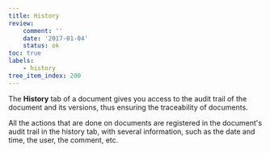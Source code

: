 ```yaml
---
title: History
review:
    comment: ''
    date: '2017-01-04'
    status: ok
toc: true
labels:
    - history
tree_item_index: 200
---
```

The **History** tab of a document gives you access to the audit trail of the document and its versions, thus ensuring the traceability of documents.

All the actions that are done on documents are registered in the document's audit trail in the history tab, with several information, such as the date and time, the user, the comment, etc.
